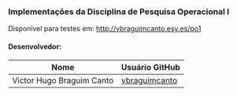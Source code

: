 ### Implementações da Disciplina de Pesquisa Operacional I

Disponível para testes em: http://vbraguimcanto.esy.es/po1

#### Desenvolvedor: 
| Nome | Usuário GitHub |
| ---- | -------------- |
| Victor Hugo Braguim Canto |[vbraguimcanto](https://github.com/vbraguimcanto)|
